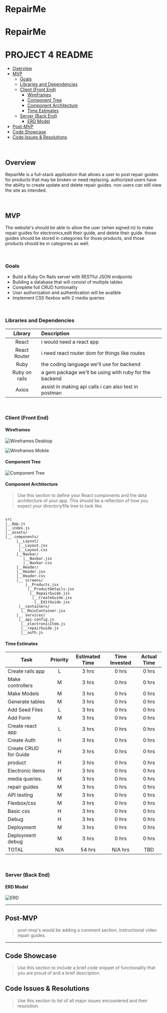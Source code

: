 # RepairMe

# RepairMe


# PROJECT 4 README


- [Overview](#overview)
- [MVP](#mvp)
  - [Goals](#goals)
  - [Libraries and Dependencies](#libraries-and-dependencies)
  - [Client (Front End)](#client-front-end)
    - [Wireframes](#wireframes)
    - [Component Tree](#component-tree)
    - [Component Architecture](#component-architecture)
    - [Time Estimates](#time-estimates)
  - [Server (Back End)](#server-back-end)
    - [ERD Model](#erd-model)
- [Post-MVP](#post-mvp)
- [Code Showcase](#code-showcase)
- [Code Issues & Resolutions](#code-issues--resolutions)

<br>

## Overview
 RepairMe is a full-stack application that allows a user to post repair guides for products that may be broken or need replacing. 
 authorized users have the ability to create update and delete repair guides. non users can still view the site as intended.

<br>

## MVP

The website's should be able to allow the user (when signed in) to make repair guides for electronics,edit their guide, and delete their guide. those guides should be stored in categories for those products, and those products should be in categories as well.

<br>

### Goals

- Build a Ruby On Rails server with RESTful JSON endpoints
- Building a database that will consist of multiple tables
- Complete full CRUD funtionality
- User authorization and authentication will be avalible
- Implement CSS flexbox with 2 media queries

<br>

### Libraries and Dependencies



|     Library      | Description                                |
| :--------------: | :----------------------------------------- |
|      React       |  i would need a react app|
|   React Router   |  i need react router dom for things like routes|
|      Ruby        | the coding language we'll use for backend |
|   Ruby on rails  | a gem package we'll be using with ruby for the backend|
|       Axios      | assist in making api calls i can also test in postman |

<br>

### Client (Front End)

#### Wireframes



![Wireframes Desktop](https://i.imgur.com/RvC8jwx.png) 


![Wireframes Mobile](https://i.imgur.com/HpMLt0k.png "Wireframes Mobile")


#### Component Tree

![Component Tree](https://i.imgur.com/CEmTjaW.png)

#### Component Architecture

> Use this section to define your React components and the data architecture of your app. This should be a reflection of how you expect your directory/file tree to look like. 

``` structure

src
|__App.js
|__index.js
|__assets/
|__ components/   
     |__Layout/
      |__Layout.jsx
      |__Layout.css
     |__Navbar/
        |__Navbar.jsx
        |__Navbar.css
     |__Header/
     |__Header.jsx
     |__Header.css
     |__ screens/
         |__Products.jsx
          |__ProductDetails.jsx
           |__RepairGuide.jsx
            |__CreateGuide.jsx
             |__EditGuide.jsx
      |__containers/
       |__MainContainer.jsx
     |__ services/
      |__api-config.js
       |__electronicItem.js
       |__repairGuide.js
       |__auth.js

```

#### Time Estimates



| Task                | Priority | Estimated Time | Time Invested | Actual Time |
| ------------------- | :------: | :------------: | :-----------: | :---------: |
|   Create rails app  |    L     |     3 hrs      |      0 hrs    |    0 hrs    |
|   Make controllers  |    M     |     3 hrs      |    0 hrs      |    0 hrs    |
|    Make Models      |    M     |     3 hrs      |    0 hrs      |    0 hrs    |
|  Generate tables    |    M     |     3 hrs      |    0 hrs      |    0 hrs    |
|    Add Seed Files   |    L     |     3 hrs      |    0 hrs      |    0 hrs    |
|      Add Form       |    M     |     3 hrs      |     0  hrs    |    0 hrs    |
|   Create react app  |    L     |     3 hrs      |     0  hrs    |    0 hrs    |
|      Create Auth    |    H     |     3 hrs      |     0 hrs     |    0 hrs    |
|Create CRUD for Guide|    H     |     3 hrs      |     0 hrs     |    0 hrs    |
|product              |    H     |     3 hrs      |     0 hrs     |    0 hrs    |
|Electronic items     |    H     |     3 hrs      |     0 hrs     |    0 hrs    |
|media queries.       |    M     |     3 hrs      |     0 hrs     |    0 hrs    |
| repair guides       |    M     |     3 hrs      |     0 hrs     |    0 hrs    |
|      API testing    |    M     |     3 hrs      |     0 hrs     |    0 hrs    |
|Flexbox/css          |    M     |     3 hrs      |     0 hrs     |    0 hrs    |
|Basic css            |    H     |     3 hrs      |     0 hrs     |    0 hrs    |
|      Debug          |    H     |     3 hrs      |     0 hrs     |    0 hrs    |
|      Deployment     |    M     |     3 hrs      |     0 hrs     |    0 hrs    |
|  Deployment debug   |    M     |     3 hrs      |     0 hrs     |    0 hrs    |
| TOTAL               |    N/A   |     54 hrs      |    N/A hrs    |     TBD     |



<br>

### Server (Back End)

#### ERD Model



![ERD](https://i.imgur.com/jT9IWp6.png)
<br>

***

## Post-MVP

> post-mvp's would be adding a comment section, instructional video repair guides.

***

## Code Showcase

> Use this section to include a brief code snippet of functionality that you are proud of and a brief description.

## Code Issues & Resolutions

> Use this section to list of all major issues encountered and their resolution.


